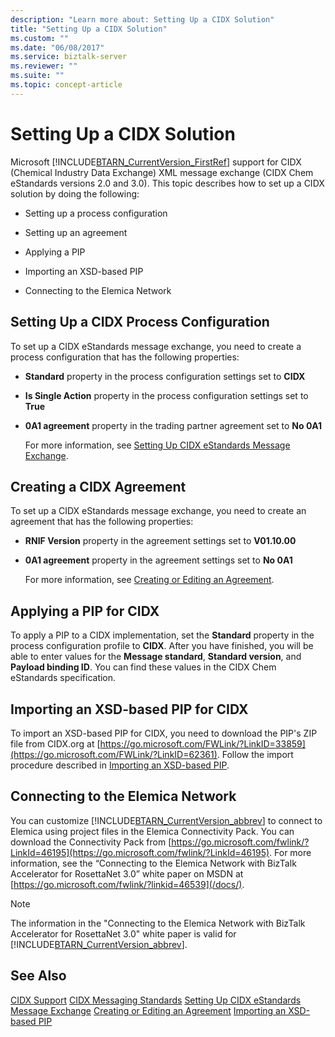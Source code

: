 ```yaml
---
description: "Learn more about: Setting Up a CIDX Solution"
title: "Setting Up a CIDX Solution"
ms.custom: ""
ms.date: "06/08/2017"
ms.service: biztalk-server
ms.reviewer: ""
ms.suite: ""
ms.topic: concept-article
---
```

# Setting Up a CIDX Solution
Microsoft [!INCLUDE[BTARN_CurrentVersion_FirstRef](../../includes/btarn-currentversion-firstref-md.md)] support for CIDX (Chemical Industry Data Exchange) XML message exchange (CIDX Chem eStandards versions 2.0 and 3.0). This topic describes how to set up a CIDX solution by doing the following:

-   Setting up a process configuration

-   Setting up an agreement

-   Applying a PIP

-   Importing an XSD-based PIP

-   Connecting to the Elemica Network

## Setting Up a CIDX Process Configuration
 To set up a CIDX eStandards message exchange, you need to create a process configuration that has the following properties:

- **Standard** property in the process configuration settings set to **CIDX**

- **Is Single Action** property in the process configuration settings set to **True**

- **0A1 agreement** property in the trading partner agreement set to **No 0A1**

  For more information, see [Setting Up CIDX eStandards Message Exchange](../../adapters-and-accelerators/accelerator-rosettanet/setting-up-cidx-estandards-message-exchange.md).

## Creating a CIDX Agreement
 To set up a CIDX eStandards message exchange, you need to create an agreement that has the following properties:

- **RNIF Version** property in the agreement settings set to **V01.10.00**

- **0A1 agreement** property in the agreement settings set to **No 0A1**

  For more information, see [Creating or Editing an Agreement](../../adapters-and-accelerators/accelerator-rosettanet/creating-or-editing-an-agreement.md).

## Applying a PIP for CIDX
 To apply a PIP to a CIDX implementation, set the **Standard** property in the process configuration profile to **CIDX**. After you have finished, you will be able to enter values for the **Message standard**, **Standard version**, and **Payload binding ID**. You can find these values in the CIDX Chem eStandards specification.

## Importing an XSD-based PIP for CIDX
 To import an XSD-based PIP for CIDX, you need to download the PIP's ZIP file from CIDX.org at [https://go.microsoft.com/FWLink/?LinkID=33859](https://go.microsoft.com/FWLink/?LinkID=62361). Follow the import procedure described in [Importing an XSD-based PIP](../../adapters-and-accelerators/accelerator-rosettanet/importing-an-xsd-based-pip.md).

## Connecting to the Elemica Network
 You can customize [!INCLUDE[BTARN_CurrentVersion_abbrev](../../includes/btarn-currentversion-abbrev-md.md)] to connect to Elemica using project files in the Elemica Connectivity Pack. You can download the Connectivity Pack from [https://go.microsoft.com/fwlink/?LinkId=46195](https://go.microsoft.com/fwlink/?LinkId=46195). For more information, see the “Connecting to the Elemica Network with BizTalk Accelerator for RosettaNet 3.0” white paper on MSDN at [https://go.microsoft.com/fwlink/?linkid=46539](/docs/).

> [!NOTE]
>  The information in the "Connecting to the Elemica Network with BizTalk Accelerator for RosettaNet 3.0" white paper is valid for [!INCLUDE[BTARN_CurrentVersion_abbrev](../../includes/btarn-currentversion-abbrev-md.md)].

## See Also
 [CIDX Support](../../adapters-and-accelerators/accelerator-rosettanet/cidx-support.md)
 [CIDX Messaging Standards](../../adapters-and-accelerators/accelerator-rosettanet/cidx-messaging-standards.md)
 [Setting Up CIDX eStandards Message Exchange](../../adapters-and-accelerators/accelerator-rosettanet/setting-up-cidx-estandards-message-exchange.md)
 [Creating or Editing an Agreement](../../adapters-and-accelerators/accelerator-rosettanet/creating-or-editing-an-agreement.md)
 [Importing an XSD-based PIP](../../adapters-and-accelerators/accelerator-rosettanet/importing-an-xsd-based-pip.md)
